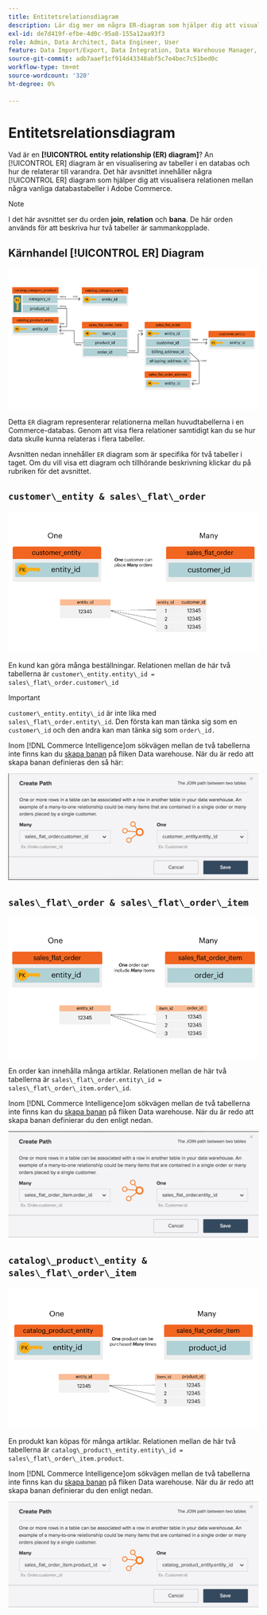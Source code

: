 ```yaml
---
title: Entitetsrelationsdiagram
description: Lär dig mer om några ER-diagram som hjälper dig att visualisera relationen mellan en handfull vanliga Commerce-databastabeller.
exl-id: de7d419f-efbe-4d0c-95a8-155a12aa93f3
role: Admin, Data Architect, Data Engineer, User
feature: Data Import/Export, Data Integration, Data Warehouse Manager, Commerce Tables
source-git-commit: adb7aaef1cf914d43348abf5c7e4bec7c51bed0c
workflow-type: tm+mt
source-wordcount: '320'
ht-degree: 0%

---
```


# Entitetsrelationsdiagram

Vad är en **[!UICONTROL entity relationship (ER) diagram]**? An [!UICONTROL ER] diagram är en visualisering av tabeller i en databas och hur de relaterar till varandra. Det här avsnittet innehåller några [!UICONTROL ER] diagram som hjälper dig att visualisera relationen mellan några vanliga databastabeller i Adobe Commerce.

>[!NOTE]
>
>I det här avsnittet ser du orden **join**, **relation** och **bana**. De här orden används för att beskriva hur två tabeller är sammankopplade.

## Kärnhandel [!UICONTROL ER] Diagram

![4_DB_Chart](../../assets/4_DB_Chart.png)

Detta `ER` diagram representerar relationerna mellan huvudtabellerna i en Commerce-databas. Genom att visa flera relationer samtidigt kan du se hur data skulle kunna relateras i flera tabeller.

Avsnitten nedan innehåller `ER` diagram som är specifika för två tabeller i taget. Om du vill visa ett diagram och tillhörande beskrivning klickar du på rubriken för det avsnittet.

## `customer\_entity & sales\_flat\_order`

![En kund beställer många](../../assets/2_OneCustomerManyOrders.png)

En kund kan göra många beställningar. Relationen mellan de här två tabellerna är `customer\_entity.entity\_id = sales\_flat\_order.customer\_id`

>[!IMPORTANT]
>
>`customer\_entity.entity\_id` är inte lika med `sales\_flat\_order.entity\_id`. Den första kan man tänka sig som en `customer\_id` och den andra kan man tänka sig som `order\_id.`

Inom [!DNL Commerce Intelligence]om sökvägen mellan de två tabellerna inte finns kan du [skapa banan](../data-warehouse-mgr/create-paths-calc-columns.md) på fliken Data warehouse. När du är redo att skapa banan definieras den så här:

![](../../assets/SFO___CE_path.png)

## `sales\_flat\_order & sales\_flat\_order\_item`

![1_OneOrderManyItems](../../assets/1_OneOrderManyItems.png)

En order kan innehålla många artiklar. Relationen mellan de här två tabellerna är `sales\_flat\_order.entity\_id = sales\_flat\_order\_item.order\_id`.

Inom [!DNL Commerce Intelligence]om sökvägen mellan de två tabellerna inte finns kan du [skapa banan](../data-warehouse-mgr/create-paths-calc-columns.md) på fliken Data warehouse. När du är redo att skapa banan definierar du den enligt nedan.

![](../../assets/SFOI___SFO_path.png)

## `catalog\_product\_entity & sales\_flat\_order\_item`

![3_OneProductManyTimes](../../assets/3_OneProductManyTimes.png)

En produkt kan köpas för många artiklar. Relationen mellan de här två tabellerna är `catalog\_product\_entity.entity\_id = sales\_flat\_order\_item.product`.

Inom [!DNL Commerce Intelligence]om sökvägen mellan de två tabellerna inte finns kan du [skapa banan](../data-warehouse-mgr/create-paths-calc-columns.md) på fliken Data warehouse. När du är redo att skapa banan definierar du den enligt nedan.

![](../../assets/SFOI___CPE_path.png)
